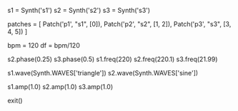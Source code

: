 s1 = Synth('s1')
s2 = Synth('s2')
s3 = Synth('s3')

patches = [
    Patch('p1', "s1", [0]),
    Patch('p2', "s2", [1, 2]),
    Patch('p3', "s3", [3, 4, 5])
]

bpm = 120
df = bpm/120

s2.phase(0.25)
s3.phase(0.5)
s1.freq(220)
s2.freq(220.1)
s3.freq(21.99)

s1.wave(Synth.WAVES['triangle'])
s2.wave(Synth.WAVES['sine'])

s1.amp(1.0)
s2.amp(1.0)
s3.amp(1.0)

exit()